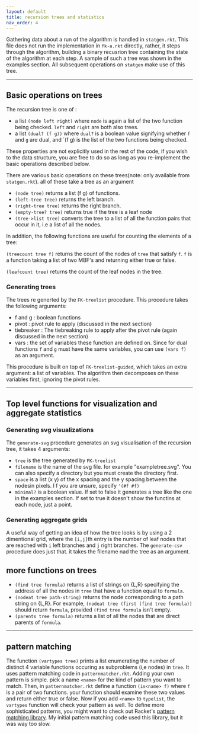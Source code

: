 ```yaml
---
layout: default
title: recursion trees and statistics
nav_order: 4
---
```


  Gathering data about a run of the algorithm is handled in `statgen.rkt`. This file does not run the implementation in `fk-a.rkt` directly, rather, it steps through the algorithm, building a binary recusrion tree containing the state of the algorithm at each step. A sample of such a tree was shown in the examples section. All subsequent operations on `statgen` make use of this tree.

---
## Basic operations on trees

The recursion tree is one of :
 - a list `(node left right)` where `node` is again a list of the two function being checked. `left` and `right` are both also trees.
 - a list `(dual? (f g))` where `dual?` is a boolean value signifying whether `f` and `g` are dual, and `(f g) is the list of the two functions being checked.
 
 These properties are not explicitly used in the rest of the code, if you wish to the data structure, you are free to do so as long as you re-implement the basic operations described below.
 
 There are various basic operations on these trees(note: only available from `statgen.rkt`). all of these take a tree as an argument

 - `(node tree)`  returns a list (f g) of functions.
 - `(left-tree tree)`  returns the left branch.
 - `(right-tree tree)`  returns the right branch.
 - `(empty-tree? tree)`  returns true if the tree is a leaf node
 - `(tree->list tree)`  converts the tree to a list of all the function pairs that occur in it, i.e a list of all the nodes.
 
 In addition, the following functions are useful for counting the elements of a tree:
 
 `(treecount tree f)` returns the count of the nodes of `tree` that satisfy `f`. `f` is a function taking a list of two MBF's and returning either true or false.
 
 `(leafcount tree)` returns the count of the leaf nodes in the tree.
 
### Generating trees
 
 The trees re generted by the `FK-treelist` procedure. This procedure takes the following arguments:
 - f and g : boolean functions
 - pivot   : pivot rule to apply (discussed in the next section)
 - tiebreaker : The tiebreaking rule to apply after the pivot rule (again discussed in the next section)
 - vars       : the set of variables these function are defined on. Since for dual functions `f` and `g` must have the same 
 variables, you can use `(vars f)` as an argument.
 
This procedure is built on top of `FK-treelist-guided`, which takes an extra argument: a list of variables. The algorithm then decomposes on these variables first, ignoring the pivot rules.

---
## Top level functions for visualization and aggregate statistics

### Generating svg visualizations
The `generate-svg` procedure generates an svg visualisation of the recursion tree, it takes 4 arguments:
- `tree` is the tree generated by `FK-treelist`
- `filename` is the name of the svg file. for example "exampletree.svg". You can also specify a directory but you must create the directory first.
- `space` is a list (x y) of the x spacing and the y spacing between the nodesin pixels. I f you are unsure, specify `'(#f #f)`
- `minimal?` is a boolean value. If set to false it generates a tree like the one in the examples section. If set to true it doesn't show the functins at each node, just a point.

### Generating aggregate grids
A useful way of getting an idea of how the tree looks is by using a 2 dimentional grid, where the `[i,j]`th entry is the number of leaf nodes that are reached with `i` left branches and `j` right branches. The `generate-csv` procedure does just that. it takes the filename nad the tree as an argument.

## more functions on trees
  - `(find tree formula)` returns a list of strings on {L,R} specifying the address of all the nodes in `tree` that have a function equal to `formula`.
  - `(nodeat tree path-string)` returns the node corresponding to a path string on {L,R}. For example, `(nodeat tree (first (find tree formula))` should return `formula`, provided `(find tree formula` isn't empty.
  - `(parents tree formula)` returns a list of all the nodes that are direct parents of `formula`.  
---
## pattern matching
The function `(vartypes tree)` prints a list enumerating the number of distinct 4 variable functions occuring as subproblems (i,e nodes) in `tree`. It uses 
pattern matching code in `patternmatcher.rkt`. Adding your own pattern is simple. pick a name `<name>` for the kind of pattern you want to match. Then, in `patternmatcher.rkt` define a function `(is<name> f)` where `f` is a pair of two functions. your function should examine these two values and return either true or false. Now if you add `<name>` to `typelist`, the `vartypes` function will check your pattern as well. To define more sophisticated patterns, you might want to check out Racket's [pattern matching library](https://docs.racket-lang.org/reference/match.html). My initial pattern matching code used this library, but it was way too slow. 

  

 
 
 

